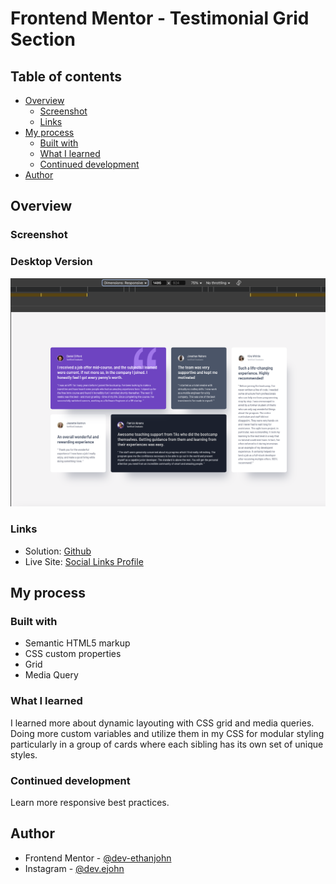# Frontend Mentor - Testimonial Grid Section

## Table of contents

- [Overview](#overview)
  - [Screenshot](#screenshot)
  - [Links](#links)
- [My process](#my-process)
  - [Built with](#built-with)
  - [What I learned](#what-i-learned)
  - [Continued development](#continued-development)
- [Author](#author)

## Overview

### Screenshot

### Desktop Version

![Desktop Version](/images/desktop-view.png)

### Links

- Solution: [Github](https://github.com/dev-ethanjohn/social-links-profile.git)
- Live Site: [Social Links Profile](https://social-links-profile-omega-vert.vercel.app/)

## My process

### Built with

- Semantic HTML5 markup
- CSS custom properties
- Grid
- Media Query

### What I learned

I learned more about dynamic layouting with CSS grid and media queries. Doing more custom variables and utilize them in my CSS for modular styling particularly in a group of cards where each sibling has its own set of unique styles.

### Continued development

Learn more responsive best practices.

## Author

- Frontend Mentor - [@dev-ethanjohn](https://www.frontendmentor.io/profile/dev-ethanjohn)
- Instagram - [@dev.ejohn](https://www.instagram.com/dev.ejohn/)
